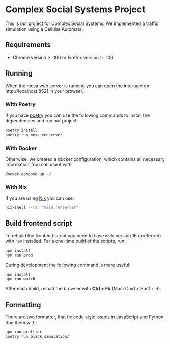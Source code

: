 # Complex Social Systems Project

This is our project for Complex Social Systems. We implemented a traffic simulation using a Cellular Automata.

## Requirements

- Chrome version >=106 or Firefox version >=106

## Running

When the mesa web server is running you can open the interface on http://localhost:8521 in your browser.

### With Poetry

If you have [poetry](https://python-poetry.org/) you can use the following commands to install the dependencies and run our project:

```bash
poetry install
poetry run mesa runserver
```

### With Docker

Otherwise, we created a docker configuration, which contains all necessary information. You can use it with:

```bash
docker compose up -d
```

### With Nix

If you are using [Nix](https://nixos.org/) you can use:

```bash
nix-shell --run "mesa runserver"
```

## Build frontend script

To rebuild the frontend script you need to have `node` version 16 (preferred) with `npm` installed.
For a one-time build of the scripts, run:

```bash
npm install
npm run prod
```

During development the following command is more useful:

```bash
npm install
npm run watch
```

After each build, reload the browser with **Ctrl + F5** (Mac: Cmd + Shift + R).

## Formatting

There are two formatter, that fix code style issues in JavaScript and Python. Run them with:

```bash
npm run prettier
poetry run black simulation/
```
